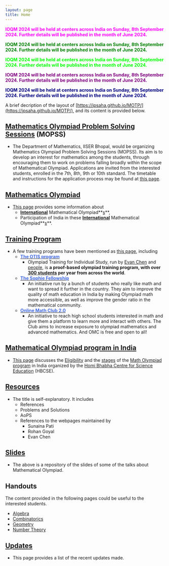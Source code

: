 ```yaml
---
layout: page
title: Home
---
```


<span style="color: fuchsia"> **IOQM 2024 will be held at centers across India on Sunday, 8th September 2024. Further details will be published in the month of June 2024.**</span>

<span style="color: green"> **IOQM 2024 will be held at centers across India on Sunday, 8th September 2024. Further details will be published in the month of June 2024.**</span>

<span style="color: lime"> **IOQM 2024 will be held at centers across India on Sunday, 8th September 2024. Further details will be published in the month of June 2024.**</span>

<span style="color: purple"> **IOQM 2024 will be held at centers across India on Sunday, 8th September 2024. Further details will be published in the month of June 2024.**</span>

<span style="color: navy"> **IOQM 2024 will be held at centers across India on Sunday, 8th September 2024. Further details will be published in the month of June 2024.**</span>



<!--
<i class="fas fa-phone-square"></i>
<a title="Download pdf (pdf)" href="{{ alg.pdf | prepend: site.baseurl }}"><i class="fas fa-phone-square"></i></a> 
-->

A brief decription of the layout of [https://jpsaha.github.io/MOTP/](https://jpsaha.github.io/MOTP/), and its content is provided below. 

## [Mathematics Olympiad Problem Solving Sessions](https://jpsaha.github.io/MOTP/MOPSS/) (MOPSS)
* The Department of Mathematics, IISER Bhopal, would be organizing Mathematics Olympiad Problem Solving Sessions (MOPSS). Its aim is to develop an interest for mathematics among the students, through encouraging them to work on problems falling broadly within the scope of Mathematical Olympiad. Applications are invited from the interested students, enrolled in the 7th, 8th, 9th or 10th standard. The timetable and instructions for the application process may be found at [this page](https://jpsaha.github.io/MOTP/MOPSS/). 

## [Mathematics Olympiad](https://jpsaha.github.io/MOTP/matholympiad/)
* [This page](https://jpsaha.github.io/MOTP/matholympiad/) provides some information about
  * **[International]()** Mathematical Olympiad**[s]()**, 
  * Participation of India in these **[International]()** Mathematical Olympiad**[s]()**.

## [Training Program](https://jpsaha.github.io/MOTP/trainingprogram/)
* A few training programs have been mentioned as [this page](https://jpsaha.github.io/MOTP/trainingprogram/), including
  * [<span style="color: royalblue"> **The OTIS program**</span>](https://web.evanchen.cc/otis.html)
    * Olympiad Training for Individual Study, run by [Evan Chen](https://web.evanchen.cc/) and [people](https://web.evanchen.cc/otis.html#people), is **a proof-based olympiad training program, with over [300 students](https://web.evanchen.cc/upload/public-CV.pdf) per year from across the world**.
  * [<span style="color: royalblue"> **The Sophie Fellowship**</span>](https://www.sophiefellowship.in/home)
    * An initiative run by a bunch of students who really like math and want to spread it further in the country. They aim to improve the quality of math education in India by making Olympiad math more accessible, as well as improve the gender ratio in the mathematical community.
  * [<span style="color: royalblue"> **Online Math Club 2.0**</span>](https://sites.google.com/view/online-math-club)
    * An initiative to reach high school students interested in math and give them a platform to learn more and interact with others. The Club aims to increase exposure to olympiad mathematics and advanced mathematics. And OMC is free and open to all!

## [Mathematical Olympiad program in India](https://jpsaha.github.io/MOTP/eligibility/)
* [This page](https://jpsaha.github.io/MOTP/eligibility/) discusses the [Eligibility](https://olympiads.hbcse.tifr.res.in/how-to-participate/eligibility/mathematical-olympiad/) and the [stages](https://olympiads.hbcse.tifr.res.in/about-olympiads/stages/mathematical-olympiad/) of the [Math Olympiad program](https://olympiads.hbcse.tifr.res.in/wp-content/uploads/2023/12/brochure-maths-Olympiad-2023-24.pdf) in India organized by the [Homi Bhabha Centre for Science Education](https://olympiads.hbcse.tifr.res.in/) (HBCSE).

## [Resources](https://jpsaha.github.io/MOTP/resources/)
* The title is self-explanatory. It includes
  * References
  * Problems and Solutions
  * AoPS
  * References to the webpages maintained by 
    * Sunaina Pati
    * Rohan Goyal
    * Evan Chen
  

## [Slides](https://jpsaha.github.io/MOTP/slides/)
* The above is a repository of the slides of some of the talks about Mathematical Olympiad. 


## Handouts 
The content provided in the following pages could be useful to the interested students. 
* [Algebra](https://jpsaha.github.io/MOTP/algebra/)
* [Combinatorics](https://jpsaha.github.io/MOTP/combinatorics/)
* [Geometry](https://jpsaha.github.io/MOTP/geometry/)
* [Number Theory](https://jpsaha.github.io/MOTP/numbertheory/)


## [Updates](https://jpsaha.github.io/MOTP/updates/)
* This page provides a list of the recent updates made.


<!--
#### Table of contents
* [Problem Solving Sessions at IISER Bhopal](#Problem-Solving-Sessions-at-IISER-Bhopal)
* [Mathematical Olympiad](#Mathematical-Olympiad)
* [Participation of India in IMO](#Participation-of-India-in-IMO)
* [Participation of India in Mathematical Olympiads](#Participation-of-India-in-Mathematical-Olympiads)
* [Mathematical Olympiad program in India](#Mathematical-Olympiad-program-in-India)
  * [Eligibility and its stages](#Eligibility-and-its-stages)
  * [From Madhya Pradesh](#From-Madhya-Pradesh)
  * [Syllabus](#Syllabus)
* [Let's go through a few problems](#Let's-go-through-a-few-problems)
* [Preparation](#Preparation)
* [Evan Chen](#Evan-Chen)
* [References](#References)
* [AoPS](#AoPS)
-->

<!--
{% include image.html url="/_images/pp/MOPSS.jpg" width=350 align="right" %}

## [Mathematics Olympiad Problem Solving Sessions](https://jpsaha.github.io/MOTP/MOPSS/) (MOPSS)

  * The Department of Mathematics, IISER Bhopal, would be organizing a series of Mathematics Olympiad Problem Solving Sessions (MOPSS). 
  * The aim is to develop an interest in mathematics among the students by encouraging them to work on problems falling broadly within the scope of the Mathematical Olympiad.
  * The forthcoming sessions will be held on the following dates, during 9:00am to 12:00pm.
    * 3rd, 17th, 31st August, 2024.
    * 14th, 28th September, 2024.
    * 19th October, 2024.
    * 2nd, 16th, 30th November, 2024.
  * Applications are to be accepted <span style="color: royalblue"> **until 07th July, 2024** </span> through the <span style="color: royalblue"> Google form</span> posted at [**this link**](https://forms.gle/B9wQteEtGXvCj3AH9). 
  * In the Google form, the link to [**this problem set**](https://jpsaha.github.io/MOTP/MOPSS/PS0B24Aug) has been provided. While filling in the form, the solutions to these problems (or the details of the progress made) are to be submitted.
  * The students, selected for participation in the session, will be informed by <span style="color: royalblue"> **25th July, 2024** </span>.
  * Please refer to the [flyer](static_files/MOPSS/flyer.pdf) for further information.
  * For more information, you may write to
    * Jyoti Prakash Saha (jpsaha@iiserb.ac.in),
    * Kartick Adhikari (kartick@iiserb.ac.in),
    * Manas Kar (manas@iiserb.ac.in). 


## <span style="color: royalblue"> Why math olympiads are a valuable experience for high schoolers </span>
* The post by Evan Chen on [Lessons from math olympiads](https://blog.evanchen.cc/2018/01/05/lessons-from-math-olympiads/) is worth reading.
* In a previous post, titled [Against the “Research vs. Olympiads” Mantra](https://blog.evanchen.cc/2016/08/13/against-the-research-vs-olympiads-mantra/), Evan Chen discussed why math olympiads should not be judged by their relevance to research mathematics. He mentions that in that post, he failed to actually explain why he thinks math olympiads are a valuable experience for high schoolers. In the post [Lessons from math olympiads](https://blog.evanchen.cc/2018/01/05/lessons-from-math-olympiads/), he puts the amends. 


## Participation of India in <span style="color: green"> **International Mathematical Olympiads**</span>
* [International Mathematical Olympiad](https://www.imo-official.org/) (IMO) since [1989](https://www.imo-official.org/country_team_r.aspx?code=IND).
* [Asian Pacific Mathematics Olympiad](https://www.apmo-official.org/) (APMO) since [2015](https://www.apmo-official.org/country_report/IND/all). 
* [European Girls’ Mathematical Olympiad](https://www.egmo.org/) (EGMO) since [2015](https://www.egmo.org/countries/country35/).

If you (the reader!) are aware of these Olympiads, and would like to prepare for them, then you may wish to know about a few training programs. 
-->

<!--
## [Evan Chen](https://web.evanchen.cc/)
* Evan Chen is a graduate student at MIT and a math olympiad coach. He received a [Gold medal](https://www.imo-official.org/participant_r.aspx?id=24870) in IMO 2014. There are a lot of useful material available on his [webpage](https://web.evanchen.cc/) and [blog](https://blog.evanchen.cc/).
  * He runs the Olympiad Training for Individual Study ([OTIS](https://web.evanchen.cc/otis.html)), **a proof-based olympiad training program, with over [300 students](https://web.evanchen.cc/upload/public-CV.pdf) per year from across the world**. Some of its [alums](https://web.evanchen.cc/otis.html#staff) are 
    * [Anant Mudgal](https://www.imo-official.org/participant_r.aspx?id=25764), participated in IMO in 2015 (HM), 2016 (B), 2017 (B), 2018 (S), and in APMO in [2016](https://www.apmo-official.org/country_report/IND/2016) (B), [2017](https://www.apmo-official.org/country_report/IND/2017) (S),
    * [Pranjal Srivastava](https://www.imo-official.org/participant_r.aspx?id=28249), participated in IMO in 2018 (S), 2019 (G), 2021 (G), 2022 (G), and in APMO in [2018](https://www.apmo-official.org/country_report/IND/2018) (HM), [2019](https://www.apmo-official.org/country_report/IND/2019) (G), [2022](https://www.apmo-official.org/country_report/IND/2022) (G), 
    * [Atul Shatavart Nadig](https://www.imo-official.org/participant_r.aspx?id=31725), participated in IMO in 2022 (B), 2023 (G), and in APMO in [2022](https://www.apmo-official.org/country_report/IND/2022) (S), [2023](https://www.apmo-official.org/country_report/IND/2023) (G),
    * [Anushka Aggarwal](https://www.egmo.org/people/person1429/), participated in EGMO in 2019 (B), 2020 (B), 2022 (B). 

[Sunaina Pati](https://www.cmi.ac.in/people/student-profile.php?id=sunaina.ug2023), who [received](https://www.egmo.org/people/person2282/) a Silver medal in [EGMO 2023](https://www.egmo.org/egmos/egmo12/), remarked the following in a post discussing [How to start with Math olympiads](https://www.omath.club/2022/03/how%20to%20start%20with%20math%20olympiads.html).
> Do join OTIS! It is simply so good. Evan is also very kind with financial aid. Moreover, do not be scared of applying! And if there is some financial burden, do tell to Evan.


## [References](https://jpsaha.github.io/MOTP/resources/)

* Mathematical circles (Russian experience) by Fomin, Genkin, Itenberg.
* Challenge and Thrill of Pre-College Mathematics by V. Krishnamurthy, C.R. Pranesachar, K.N. Ranganathan, B.J. Venkatachala
* Euclidean Geometry in Mathematical Olympiads ([EGMO](https://web.evanchen.cc/geombook.html)) by [Evan Chen](https://web.evanchen.cc/). The [Automatically Generated EGMO Solutions Treasury](https://web.evanchen.cc/upload/AGEST.pdf) contains updated solutions to a significant number of the sourced problems.
* [OTIS Excerpts](https://web.evanchen.cc/excerpts.html) by [Evan Chen](https://web.evanchen.cc/) for non-geometry.
* Olympiad Combinatorics, by [Pranav A. Sriram](https://x.com/PranavSriram1), is an intermediate-advanced textbook. Its chapters are available in posts \#1, \#11, \#49 of [here](https://artofproblemsolving.com/community/c6h601134). There is a [forum](https://artofproblemsolving.com/community/c575226_olympiad_combinatorics_pranav_sriram) for solutions of the problems which are not in the [contest collections](https://artofproblemsolving.com/community/c13_contests) but from this book. 
* [Olympiad NT through Challenging Problems](https://s3.amazonaws.com/aops-cdn.artofproblemsolving.com/resources/articles/olympiad-number-theory.pdf), by Justin Stevens, is an introductory olympiad text on number theory. 
* [Modern Olympiad Number Theory](https://artofproblemsolving.com/community/c6h2344755), by [Aditya Khurmi](https://www.linkedin.com/in/adityakhurmi), is olympiad-oriented. 
* Problems from the Book by Titu Andreescu and Gabriel Dospinescu. Intermediate-advanced textbook covering topics in inequalities, algebra, analysis, combinatorics, and number theory.
-->

<!-- **_data/previous_offering.yml** contains the details of the previous offerings. -->
<!-- **_data/people.yml** contains the details of instructor and TAs. -->
